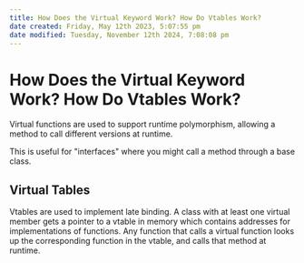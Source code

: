 ```yaml
---
title: How Does the Virtual Keyword Work? How Do Vtables Work?
date created: Friday, May 12th 2023, 5:07:55 pm
date modified: Tuesday, November 12th 2024, 7:08:08 pm
---
```

# How Does the Virtual Keyword Work? How Do Vtables Work?

Virtual functions are used to support runtime polymorphism, allowing a method to call different versions at runtime.

This is useful for "interfaces" where you might call a method through a base class.

## Virtual Tables

Vtables are used to implement late binding. A class with at least one virtual member gets a pointer to a vtable in memory which contains addresses for implementations of functions. Any function that calls a virtual function looks up the corresponding function in the vtable, and calls that method at runtime.
